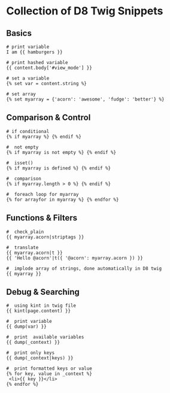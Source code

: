 # Collection of D8 Twig Snippets

## Basics

```
# print variable 
I am {{ hamburgers }}
``` 

```
# print hashed variable 
{{ content.body['#view_mode'] }}
``` 

```
# set a variable
{% set var = content.string %}
``` 

```
# set array
{% set myarray = {'acorn': 'awesome', 'fudge': 'better'} %}
``` 

## Comparison & Control  

```
# if conditional
{% if myarray %} {% endif %}
``` 

```
#  not empty 
{% if myarray is not empty %} {% endif %}
``` 

```
#  isset() 
{% if myarray is defined %} {% endif %}
``` 

```
#  comparison 
{% if myarray.length > 0 %} {% endif %} 
```
 
```
#  foreach loop for myarray
{% for arrayfor in myarray %} {% endfor %}
``` 


## Functions & Filters   


```
#  check_plain 
{{ myarray.acorn|striptags }} 
``` 

```
#  translate 
{{ myarray.acorn|t }} 
{{ 'Hello @acorn'|t({ '@acorn': myarray.acorn }) }}
``` 

```
#  implode array of strings, done automatically in D8 twig 
{{ myarray }}
``` 


## Debug & Searching


```
#  using kint in twig file 
{{ kint(page.content) }}
``` 

```
#  print variable
{{ dump(var) }}
``` 

```
#  print  available variables
{{ dump(_context) }}
``` 

```
#  print only keys 
{{ dump(_context|keys) }}
``` 

```
#  print formatted keys or value 
{% for key, value in _context %}
 <li>{{ key }}</li>
{% endfor %}
``` 





